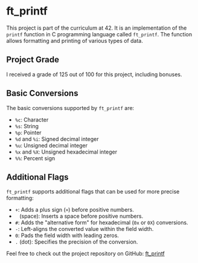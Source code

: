 # ft_printf

This project is part of the curriculum at 42. It is an implementation of the `printf` function in C programming language called `ft_printf`. The function allows formatting and printing of various types of data.

## Project Grade

I received a grade of 125 out of 100 for this project, including bonuses.

## Basic Conversions

The basic conversions supported by `ft_printf` are:

- `%c`: Character
- `%s`: String
- `%p`: Pointer
- `%d` and `%i`: Signed decimal integer
- `%u`: Unsigned decimal integer
- `%x` and `%X`: Unsigned hexadecimal integer
- `%%`: Percent sign

## Additional Flags

`ft_printf` supports additional flags that can be used for more precise formatting:

- `+`: Adds a plus sign (`+`) before positive numbers.
- ` ` (space): Inserts a space before positive numbers.
- `#`: Adds the "alternative form" for hexadecimal (`0x` or `0X`) conversions.
- `-`: Left-aligns the converted value within the field width.
- `0`: Pads the field width with leading zeros.
- `.` (dot): Specifies the precision of the conversion.

Feel free to check out the project repository on GitHub: [ft_printf](https://github.com/LuisBalsa/ft_printf)
